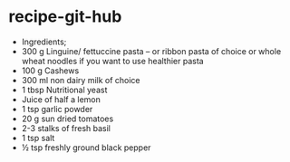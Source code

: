 # recipe-git-hub
* Ingredients;
* 300 g Linguine/ fettuccine pasta – or ribbon pasta of choice or whole wheat noodles if you want to use healthier pasta
* 100 g Cashews
* 300 ml non dairy milk of choice
* 1 tbsp Nutritional yeast
* Juice of half a lemon
* 1 tsp garlic powder
* 20 g sun dried tomatoes
* 2-3 stalks of fresh basil
* 1 tsp salt
* ½ tsp freshly ground black pepper
